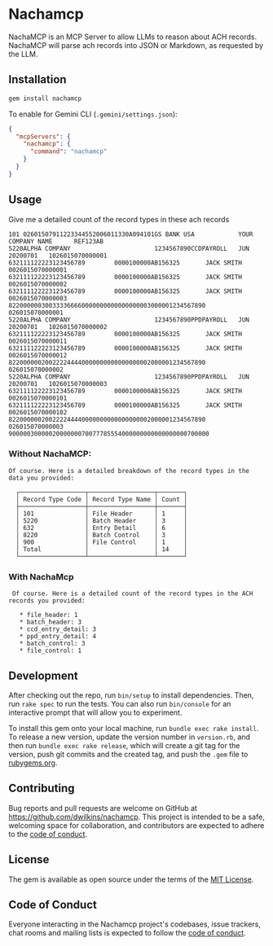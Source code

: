 # Nachamcp

NachaMCP is an MCP Server to allow LLMs to reason about ACH records.  NachaMCP will
parse ach records into JSON or Markdown, as requested by the LLM.

## Installation


```bash
gem install nachamcp
```
To enable for Gemini CLI (`.gemini/settings.json`):
```json
{
  "mcpServers": {
    "nachamcp": {
      "command": "nachamcp"
    }
  }
}
```

## Usage

Give me a detailed count of the record types in these ach records
```
101 02601507911223344552006011330A094101GS BANK USA            YOUR COMPANY NAME      REF123AB
5220ALPHA COMPANY                       1234567890CCDPAYROLL   JUN 20200701   1026015070000001
632111122223123456789        0000100000AB156325       JACK SMITH              0026015070000001
632111122223123456789        0000100000AB156325       JACK SMITH              0026015070000002
632111122223123456789        0000100000AB156325       JACK SMITH              0026015070000003
822000000300333366660000000000000000003000001234567890                         026015070000001
5220ALPHA COMPANY                       1234567890PPDPAYROLL   JUN 20200701   1026015070000002
632111122223123456789        0000100000AB156325       JACK SMITH              0026015070000011
632111122223123456789        0000100000AB156325       JACK SMITH              0026015070000012
822000000200222244440000000000000000002000001234567890                         026015070000002
5220ALPHA COMPANY                       1234567890PPDPAYROLL   JUN 20200701   1026015070000003
632111122223123456789        0000100000AB156325       JACK SMITH              0026015070000101
632111122223123456789        0000100000AB156325       JACK SMITH              0026015070000102
822000000200222244440000000000000000002000001234567890                         026015070000003
9000003000002000000070077785554000000000000000000700000
```

### Without NachaMCP:
```
Of course. Here is a detailed breakdown of the record types in the data you provided:

  ┌──────────────────┬──────────────────┬───────┐
  │ Record Type Code │ Record Type Name │ Count │
  ├──────────────────┼──────────────────┼───────┤
  │ 101              │ File Header      │ 1     │
  │ 5220             │ Batch Header     │ 3     │
  │ 632              │ Entry Detail     │ 6     │
  │ 8220             │ Batch Control    │ 3     │
  │ 900              │ File Control     │ 1     │
  │ Total            │                  │ 14    │
  └──────────────────┴──────────────────┴───────┘
```

### With NachaMcp

```
 Of course. Here is a detailed count of the record types in the ACH records you provided:

   * file_header: 1
   * batch_header: 3
   * ccd_entry_detail: 3
   * ppd_entry_detail: 4
   * batch_control: 3
   * file_control: 1
```

## Development

After checking out the repo, run `bin/setup` to install dependencies. Then, run `rake spec` to run the tests. You can also run `bin/console` for an interactive prompt that will allow you to experiment.

To install this gem onto your local machine, run `bundle exec rake install`. To release a new version, update the version number in `version.rb`, and then run `bundle exec rake release`, which will create a git tag for the version, push git commits and the created tag, and push the `.gem` file to [rubygems.org](https://rubygems.org).

## Contributing

Bug reports and pull requests are welcome on GitHub at https://github.com/dwilkins/nachamcp. This project is intended to be a safe, welcoming space for collaboration, and contributors are expected to adhere to the [code of conduct](https://github.com/dwilkins/nachamcp/blob/master/CODE_OF_CONDUCT.md).

## License

The gem is available as open source under the terms of the [MIT License](https://opensource.org/licenses/MIT).

## Code of Conduct

Everyone interacting in the Nachamcp project's codebases, issue trackers, chat rooms and mailing lists is expected to follow the [code of conduct](https://github.com/dwilkins/nachamcp/blob/master/CODE_OF_CONDUCT.md).
